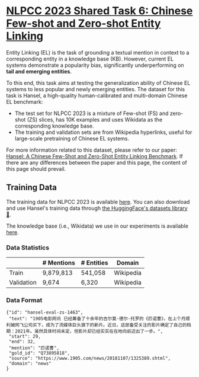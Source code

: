 # [NLPCC 2023 Shared Task 6: Chinese Few-shot and Zero-shot Entity Linking](http://tcci.ccf.org.cn/conference/2023/cfpt.php)

Entity Linking (EL) is the task of grounding a textual mention in context to a corresponding entity in a knowledge base (KB).
However, current EL systems demonstrate a popularity bias, significantly underperforming on **tail and emerging entities**. 

To this end, this task aims at testing the generalization ability of Chinese EL systems to less popular and newly emerging entities.
The dataset for this task is Hansel, a high-quality human-calibrated and multi-domain Chinese EL benchmark:
- The test set for NLPCC 2023 is a mixture of Few-shot (FS) and zero-shot (ZS) slices, has 10K examples and uses Wikidata as the corresponding knowledge base.
- The training and validation sets are from Wikipedia hyperlinks, useful for large-scale pretraining of Chinese EL systems.

For more information related to this dataset, please refer to our paper: [Hansel: A Chinese Few-Shot and Zero-Shot Entity Linking Benchmark](https://dl.acm.org/doi/10.1145/3539597.3570418). 
If there are any differences between the paper and this page, the content of this page should prevail.


## Training Data

The training data for NLPCC 2023 is available [here](https://drive.google.com/drive/folders/1XdRLHDreTUGX4_BU9fFRiG_6dOBreJMl?usp=sharing). You can also download and use Hansel's training data through  [the HuggingFace's datasets library :hugs:](https://huggingface.co/datasets/HIT-TMG/Hansel).

The knowledge base (i.e., Wikidata) we use in our experiments is available [here](https://drive.google.com/drive/folders/19u5L1eaG7fzRF1ujBsaof6wZjZdnFJSm?usp=sharing).

### Data Statistics

|     | # Mentions |  # Entities | Domain |
| ----  | ---- | ---- | ---- |
|  Train   | 9,879,813 | 541,058 | Wikipedia |
|  Validation   | 9,674 | 6,320  | Wikipedia |


### Data Format

    {"id": "hansel-eval-zs-1463", 
     "text": "1905电影网讯 已经筹备了十余年的吉尔莫·德尔·托罗的《匹诺曹》，在上个月顺利被网飞公司买下，成为了流媒体巨头旗下的新片。近日，这部备受关注的影片确定了自己的档期：2021年。虽然具体时间未定，但影片却已经实实在在地向前迈出了一步。", 
     "start": 29, 
     "end": 32, 
     "mention": "匹诺曹", 
     "gold_id": "Q73895818", 
     "source": "https://www.1905.com/news/20181107/1325389.shtml", 
     "domain": "news"
    }
